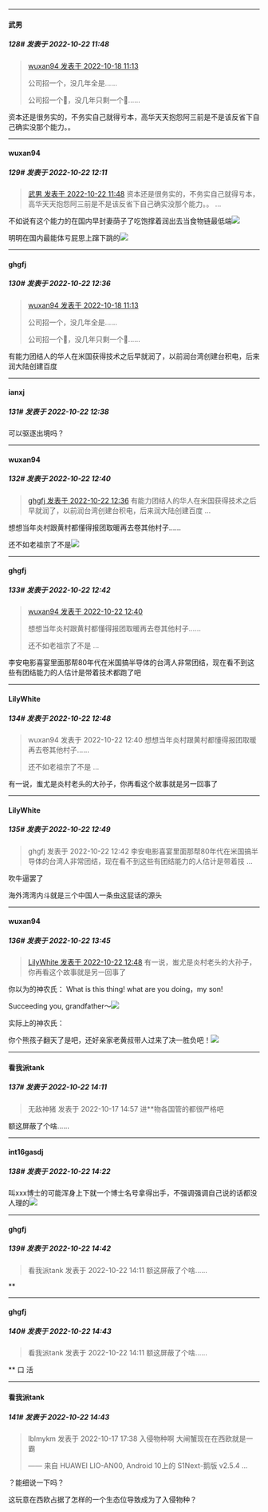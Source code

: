 

*****

####  武男  
##### 128#       发表于 2022-10-22 11:48

<blockquote><a href="httphttps://bbs.saraba1st.com/2b/forum.php?mod=redirect&amp;goto=findpost&amp;pid=57968054&amp;ptid=2100137" target="_blank">wuxan94 发表于 2022-10-18 11:13</a>

公司招一个，没几年全是……

公司招一个🍌，没几年只剩一个🍌……</blockquote>
资本还是很务实的，不务实自己就得亏本，高华天天抱怨阿三前是不是该反省下自己确实没那个能力。。



*****

####  wuxan94  
##### 129#       发表于 2022-10-22 12:11

<blockquote><a href="httphttps://bbs.saraba1st.com/2b/forum.php?mod=redirect&amp;goto=findpost&amp;pid=58036675&amp;ptid=2100137" target="_blank">武男 发表于 2022-10-22 11:48</a>
资本还是很务实的，不务实自己就得亏本，高华天天抱怨阿三前是不是该反省下自己确实没那个能力。。 ...</blockquote>
不如说有这个能力的在国内早封妻荫子了吃饱撑着润出去当食物链最低端<img src="https://static.saraba1st.com/image/smiley/face2017/067.png" referrerpolicy="no-referrer">

明明在国内最能体亏屁思上蹿下跳的<img src="https://static.saraba1st.com/image/smiley/face2017/243.gif" referrerpolicy="no-referrer">



*****

####  ghgfj  
##### 130#       发表于 2022-10-22 12:36

<blockquote><a href="httphttps://bbs.saraba1st.com/2b/forum.php?mod=redirect&amp;goto=findpost&amp;pid=57968054&amp;ptid=2100137" target="_blank">wuxan94 发表于 2022-10-18 11:13</a>

公司招一个，没几年全是……

公司招一个🍌，没几年只剩一个🍌……</blockquote>
有能力团结人的华人在米国获得技术之后早就润了，以前润台湾创建台积电，后来润大陆创建百度

*****

####  ianxj  
##### 131#       发表于 2022-10-22 12:38

可以驱逐出境吗？

*****

####  wuxan94  
##### 132#       发表于 2022-10-22 12:40

<blockquote><a href="httphttps://bbs.saraba1st.com/2b/forum.php?mod=redirect&amp;goto=findpost&amp;pid=58037424&amp;ptid=2100137" target="_blank">ghgfj 发表于 2022-10-22 12:36</a>
有能力团结人的华人在米国获得技术之后早就润了，以前润台湾创建台积电，后来润大陆创建百度 ...</blockquote>
想想当年炎村跟黄村都懂得报团取暖再去卷其他村子……

还不如老祖宗了不是<img src="https://static.saraba1st.com/image/smiley/face2017/037.png" referrerpolicy="no-referrer">



*****

####  ghgfj  
##### 133#       发表于 2022-10-22 12:42

<blockquote><a href="httphttps://bbs.saraba1st.com/2b/forum.php?mod=redirect&amp;goto=findpost&amp;pid=58037504&amp;ptid=2100137" target="_blank">wuxan94 发表于 2022-10-22 12:40</a>

想想当年炎村跟黄村都懂得报团取暖再去卷其他村子……

还不如老祖宗了不是 ...</blockquote>
李安电影喜宴里面那帮80年代在米国搞半导体的台湾人非常团结，现在看不到这些有团结能力的人估计是带着技术都跑了吧

*****

####  LilyWhite  
##### 134#       发表于 2022-10-22 12:48

<blockquote>wuxan94 发表于 2022-10-22 12:40
想想当年炎村跟黄村都懂得报团取暖再去卷其他村子……

还不如老祖宗了不是 ...</blockquote>
有一说，蚩尤是炎村老头的大孙子，你再看这个故事就是另一回事了

*****

####  LilyWhite  
##### 135#       发表于 2022-10-22 12:49

<blockquote>ghgfj 发表于 2022-10-22 12:42
李安电影喜宴里面那帮80年代在米国搞半导体的台湾人非常团结，现在看不到这些有团结能力的人估计是带着技 ...</blockquote>
吹牛逼罢了

海外湾湾内斗就是三个中国人一条虫这屁话的源头



*****

####  wuxan94  
##### 136#       发表于 2022-10-22 13:45

<blockquote><a href="httphttps://bbs.saraba1st.com/2b/forum.php?mod=redirect&amp;goto=findpost&amp;pid=58037652&amp;ptid=2100137" target="_blank">LilyWhite 发表于 2022-10-22 12:48</a>
有一说，蚩尤是炎村老头的大孙子，你再看这个故事就是另一回事了</blockquote>
你以为的神农氏：
What is this thing! what are you doing，my son! 

Succeeding you, grandfather～<img src="https://static.saraba1st.com/image/smiley/face2017/086.png" referrerpolicy="no-referrer">

实际上的神农氏：

你个熊孩子翻天了是吧，还好亲家老黄叔带人过来了决一胜负吧！<img src="https://static.saraba1st.com/image/smiley/face2017/179.png" referrerpolicy="no-referrer">



*****

####  看我派tank  
##### 137#       发表于 2022-10-22 14:11

<blockquote>无敌神猪 发表于 2022-10-17 14:57
进**物各国管的都很严格吧</blockquote>
额这屏蔽了个啥……



*****

####  int16gasdj  
##### 138#       发表于 2022-10-22 14:22

叫xxx博士的可能浑身上下就一个博士名号拿得出手，不强调强调自己说的话都没人理的<img src="https://static.saraba1st.com/image/smiley/face2017/037.png" referrerpolicy="no-referrer">



*****

####  ghgfj  
##### 139#       发表于 2022-10-22 14:42

<blockquote>看我派tank 发表于 2022-10-22 14:11
额这屏蔽了个啥……</blockquote>
**



*****

####  ghgfj  
##### 140#       发表于 2022-10-22 14:43

<blockquote>看我派tank 发表于 2022-10-22 14:11
额这屏蔽了个啥……</blockquote>
** 口 活

*****

####  看我派tank  
##### 141#       发表于 2022-10-22 14:43

<blockquote>lblmykm 发表于 2022-10-17 17:38
入侵物种啊 大闸蟹现在在西欧就是一霸

—— 来自 HUAWEI LIO-AN00, Android 10上的 S1Next-鹅版 v2.5.4 ...</blockquote>
？能细说一下吗？

这玩意在西欧占据了怎样的一个生态位导致成为了入侵物种？

